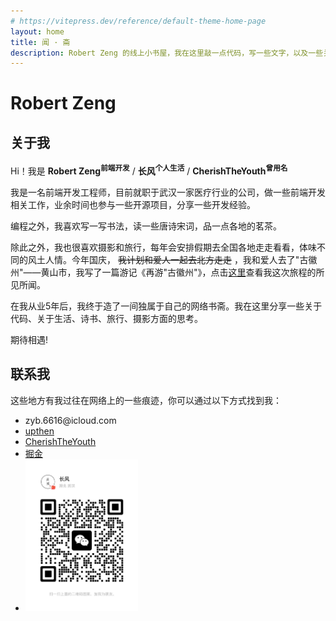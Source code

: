 ```yaml
---
# https://vitepress.dev/reference/default-theme-home-page
layout: home
title: 闻 · 斋
description: Robert Zeng 的线上小书屋，我在这里敲一点代码，写一些文字，以及一些关于诗、书、旅行、摄影之类的点滴
---
```


# Robert Zeng

## 关于我

Hi！我是
<strong class="underline-slide-in cursor-pointer">Robert Zeng<sup cursor-pointer px-1>前端开发</sup></strong> /
<strong class="underline-slide-in cursor-pointer">长风<sup cursor-pointer>个人生活</sup></strong> /
<strong class="underline-slide-in cursor-pointer">CherishTheYouth<sup cursor-pointer>曾用名</sup></strong>

我是一名前端开发工程师，目前就职于武汉一家医疗行业的公司，做一些前端开发相关工作，业余时间也参与一些开源项目，分享一些开发经验。

编程之外，我喜欢写一写书法，读一些唐诗宋词，品一点各地的茗茶。

除此之外，我也很喜欢摄影和旅行，每年会安排假期去全国各地走走看看，体味不同的风土人情。今年国庆，<span class="text-aux2"> ~~我计划和爱人一起去北方走走~~ </span>，我和爱人去了"古徽州"——黄山市，我写了一篇游记《再游"古徽州"》，点击<a href="/essay/revisiting_Ancient_Huizhou/" op:60 hover:op90>这里</a>查看我这次旅程的所见所闻。

在我从业5年后，我终于造了一间独属于自己的网络书斋。我在这里分享一些关于代码、关于生活、诗书、旅行、摄影方面的思考。

期待相遇!

## 联系我

这些地方有我过往在网络上的一些痕迹，你可以通过以下方式找到我：

- <div flex items-center gap-x-1><div class="i-ri-mail-add-line inline-block" /> <span  op:60 hover:op90 cursor-pointer class="underline-slide-in">zyb.6616@icloud.com</span></div>
- <div flex items-center gap-x-1><div class="i-uil-github-alt inline-block" /> <a href="https://github.com/upthen" op:60 hover:op90>upthen</a></div>
- <div flex items-center gap-x-1><div class="i-ri-github-fill inline-block" /> <a href="https://github.com/cherishtheyouth" op:60 hover:op90>CherishTheYouth</a></div>
- <div flex items-center gap-x-1><div class="i-ri-article-line inline-block" /> <a href="https://juejin.cn/user/4248168662043367" op:60 hover:op90>掘金</a></div>
- <div flex items-center gap-x-1><div class="i-ri-wechat-2-line inline-block" />
    <el-popover
      placement="right"
      width="200"
      trigger="hover"
    >
      <template #reference>
        <span  op:60 hover:op90 cursor-pointer class="underline-slide-in">changfeng6616</span>
      </template>
      <div>
        <img src="./wechat-changfeng.jpg" alt="微信二维码" width="180" />
      </div>
    </el-popover>
  </div>
